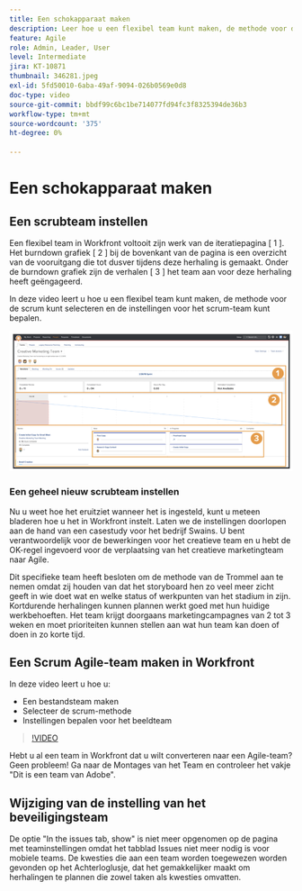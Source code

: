```yaml
---
title: Een schokapparaat maken
description: Leer hoe u een flexibel team kunt maken, de methode voor de scrum selecteert en de instellingen voor het scrum-team bepaalt.
feature: Agile
role: Admin, Leader, User
level: Intermediate
jira: KT-10871
thumbnail: 346281.jpeg
exl-id: 5fd50010-6aba-49af-9094-026b0569e0d8
doc-type: video
source-git-commit: bbdf99c6bc1be714077fd94fc3f8325394de36b3
workflow-type: tm+mt
source-wordcount: '375'
ht-degree: 0%

---
```


# Een schokapparaat maken

## Een scrubteam instellen

Een flexibel team in Workfront voltooit zijn werk van de iteratiepagina [ 1 ]. Het burndown grafiek [ 2 ] bij de bovenkant van de pagina is een overzicht van de vooruitgang die tot dusver tijdens deze herhaling is gemaakt. Onder de burndown grafiek zijn de verhalen [ 3 ] het team aan voor deze herhaling heeft geëngageerd.

In deze video leert u hoe u een flexibel team kunt maken, de methode voor de scrum kunt selecteren en de instellingen voor het scrum-team kunt bepalen.

![&#x200B; pagina van Teams &#x200B;](assets/scrum-agile-team-page.png)

### Een geheel nieuw scrubteam instellen

Nu u weet hoe het eruitziet wanneer het is ingesteld, kunt u meteen bladeren hoe u het in Workfront instelt. Laten we de instellingen doorlopen aan de hand van een casestudy voor het bedrijf Swains. U bent verantwoordelijk voor de bewerkingen voor het creatieve team en u hebt de OK-regel ingevoerd voor de verplaatsing van het creatieve marketingteam naar Agile.


Dit specifieke team heeft besloten om de methode van de Trommel aan te nemen omdat zij houden van dat het storyboard hen zo veel meer zicht geeft in wie doet wat en welke status of werkpunten van het stadium in zijn. Kortdurende herhalingen kunnen plannen werkt goed met hun huidige werkbehoeften. Het team krijgt doorgaans marketingcampagnes van 2 tot 3 weken en moet prioriteiten kunnen stellen aan wat hun team kan doen of doen in zo korte tijd.

## Een Scrum Agile-team maken in Workfront

In deze video leert u hoe u:

- Een bestandsteam maken
- Selecteer de scrum-methode
- Instellingen bepalen voor het beeldteam

>[!VIDEO](https://video.tv.adobe.com/v/346281/?quality=12&learn=on&enablevpops=1)

Hebt u al een team in Workfront dat u wilt converteren naar een Agile-team? Geen probleem! Ga naar de Montages van het Team en controleer het vakje &quot;Dit is een team van Adobe&quot;.



## Wijziging van de instelling van het beveiligingsteam

De optie &quot;In the issues tab, show&quot; is niet meer opgenomen op de pagina met teaminstellingen omdat het tabblad Issues niet meer nodig is voor mobiele teams. De kwesties die aan een team worden toegewezen worden gevonden op het Achterloglusje, dat het gemakkelijker maakt om herhalingen te plannen die zowel taken als kwesties omvatten.
